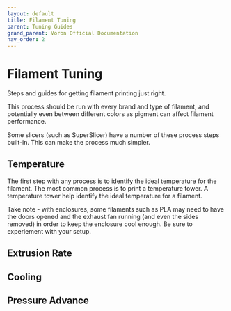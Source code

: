 ```yaml
---
layout: default
title: Filament Tuning
parent: Tuning Guides
grand_parent: Voron Official Documentation
nav_order: 2
---
```


# Filament Tuning

Steps and guides for getting filament printing just right.

This process should be run with every brand and type of filament, and potentially even between different colors as pigment can affect filament performance.

Some slicers (such as SuperSlicer) have a number of these process steps built-in.  This can make the process much simpler.

## Temperature

The first step with any process is to identify the ideal temperature for the filament.  The most common process is to print a temperature tower.  A temperature tower help identify the ideal temperature for a filament.

Take note - with enclosures, some filaments such as PLA may need to have the doors opened and the exhaust fan running (and even the sides removed) in order to keep the enclosure cool enough.  Be sure to experiement with your setup.

## Extrusion Rate

## Cooling

## Pressure Advance
